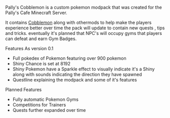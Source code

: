 Pally's Cobblemon is a custom pokemon modpack that was created for the Pally's Cafe Minecraft Server.

It contains [Cobblemon](https://modrinth.com/mod/cobblemon) along with othermods to help make the players experience better over time the pack will update to contain new quests , tips and tricks. eventually it's planned that NPC's will occupy gyms that players can defeat and earn Gym Badges.


Features As version 0.1
- Full pokedex of Pokemon featuring over 900 pokemon
- Shiny Chance is set at 8192
- Shiny Pokemon have a Sparkle effect to visually indicate it's a Shiny along with sounds indicating the direction they have spawned
- Questline explaining the modpack and some of it's features


Planned Features
- Fully automatic Pokemon Gyms
- Competitions for Trainers
- Quests further expanded over time

